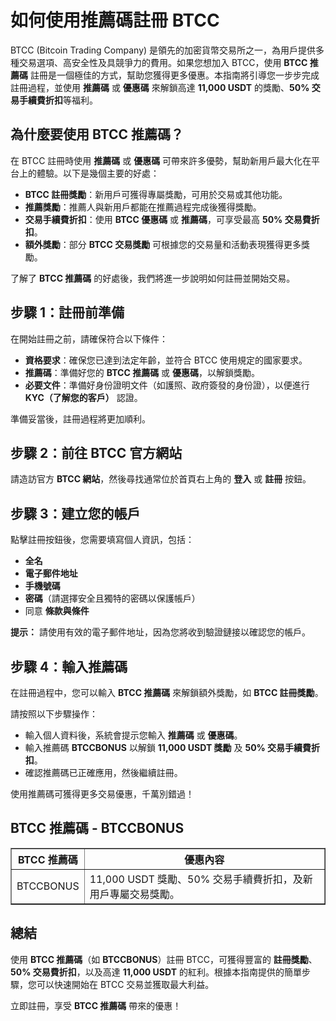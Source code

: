 <h1>如何使用推薦碼註冊 BTCC</h1>
</header>

<section>
<p>BTCC (Bitcoin Trading Company) 是領先的加密貨幣交易所之一，為用戶提供多種交易選項、高安全性及具競爭力的費用。如果您想加入 BTCC，使用 <strong>BTCC 推薦碼</strong> 註冊是一個極佳的方式，幫助您獲得更多優惠。本指南將引導您一步步完成註冊過程，並使用 <strong>推薦碼</strong> 或 <strong>優惠碼</strong> 來解鎖高達 <strong>11,000 USDT</strong> 的獎勵、<strong>50% 交易手續費折扣</strong>等福利。</p>
</section>

<section>
<h2>為什麼要使用 BTCC 推薦碼？</h2>
<p>在 BTCC 註冊時使用 <strong>推薦碼</strong> 或 <strong>優惠碼</strong> 可帶來許多優勢，幫助新用戶最大化在平台上的體驗。以下是幾個主要的好處：</p>
<ul>
<li><strong>BTCC 註冊獎勵</strong>：新用戶可獲得專屬獎勵，可用於交易或其他功能。</li>
<li><strong>推薦獎勵</strong>：推薦人與新用戶都能在推薦過程完成後獲得獎勵。</li>
<li><strong>交易手續費折扣</strong>：使用 <strong>BTCC 優惠碼</strong> 或 <strong>推薦碼</strong>，可享受最高 <strong>50% 交易費折扣</strong>。</li>
<li><strong>額外獎勵</strong>：部分 <strong>BTCC 交易獎勵</strong> 可根據您的交易量和活動表現獲得更多獎勵。</li>
</ul>
<p>了解了 <strong>BTCC 推薦碼</strong> 的好處後，我們將進一步說明如何註冊並開始交易。</p>
</section>

<section>
<h2>步驟 1：註冊前準備</h2>
<p>在開始註冊之前，請確保符合以下條件：</p>
<ul>
<li><strong>資格要求</strong>：確保您已達到法定年齡，並符合 BTCC 使用規定的國家要求。</li>
<li><strong>推薦碼</strong>：準備好您的 <strong>BTCC 推薦碼</strong> 或 <strong>優惠碼</strong>，以解鎖獎勵。</li>
<li><strong>必要文件</strong>：準備好身份證明文件（如護照、政府簽發的身份證），以便進行 <strong>KYC（了解您的客戶）</strong> 認證。</li>
</ul>
<p>準備妥當後，註冊過程將更加順利。</p>
</section>

<section>
<h2>步驟 2：前往 BTCC 官方網站</h2>
<p>請造訪官方 <strong>BTCC 網站</strong>，然後尋找通常位於首頁右上角的 <strong>登入</strong> 或 <strong>註冊</strong> 按鈕。</p>
</section>

<section>
<h2>步驟 3：建立您的帳戶</h2>
<p>點擊註冊按鈕後，您需要填寫個人資訊，包括：</p>
<ul>
<li><strong>全名</strong></li>
<li><strong>電子郵件地址</strong></li>
<li><strong>手機號碼</strong></li>
<li><strong>密碼</strong>（請選擇安全且獨特的密碼以保護帳戶）</li>
<li>同意 <strong>條款與條件</strong></li>
</ul>
<p><strong>提示：</strong> 請使用有效的電子郵件地址，因為您將收到驗證鏈接以確認您的帳戶。</p>
</section>

<section>
<h2>步驟 4：輸入推薦碼</h2>
<p>在註冊過程中，您可以輸入 <strong>BTCC 推薦碼</strong> 來解鎖額外獎勵，如 <strong>BTCC 註冊獎勵</strong>。</p>
<p>請按照以下步驟操作：</p>
<ul>
<li>輸入個人資料後，系統會提示您輸入 <strong>推薦碼</strong> 或 <strong>優惠碼</strong>。</li>
<li>輸入推薦碼 <strong>BTCCBONUS</strong> 以解鎖 <strong>11,000 USDT 獎勵</strong> 及 <strong>50% 交易手續費折扣</strong>。</li>
<li>確認推薦碼已正確應用，然後繼續註冊。</li>
</ul>
<p>使用推薦碼可獲得更多交易優惠，千萬別錯過！</p>
</section>

<section>
<h2>BTCC 推薦碼 - BTCCBONUS</h2>
<table border="1">
<thead>
<tr>
<th>BTCC 推薦碼</th>
<th>優惠內容</th>
</tr>
</thead>
<tbody>
<tr>
<td>BTCCBONUS</td>
<td>11,000 USDT 獎勵、50% 交易手續費折扣，及新用戶專屬交易獎勵。</td>
</tr>
</tbody>
</table>
</section>

<section>
<h2>總結</h2>
<p>使用 <strong>BTCC 推薦碼</strong>（如 <strong>BTCCBONUS</strong>）註冊 BTCC，可獲得豐富的 <strong>註冊獎勵</strong>、<strong>50% 交易費折扣</strong>，以及高達 <strong>11,000 USDT</strong> 的紅利。根據本指南提供的簡單步驟，您可以快速開始在 BTCC 交易並獲取最大利益。</p>
<p>立即註冊，享受 <strong>BTCC 推薦碼</strong> 帶來的優惠！</p>
</section>
</article>
</body>
</html>
